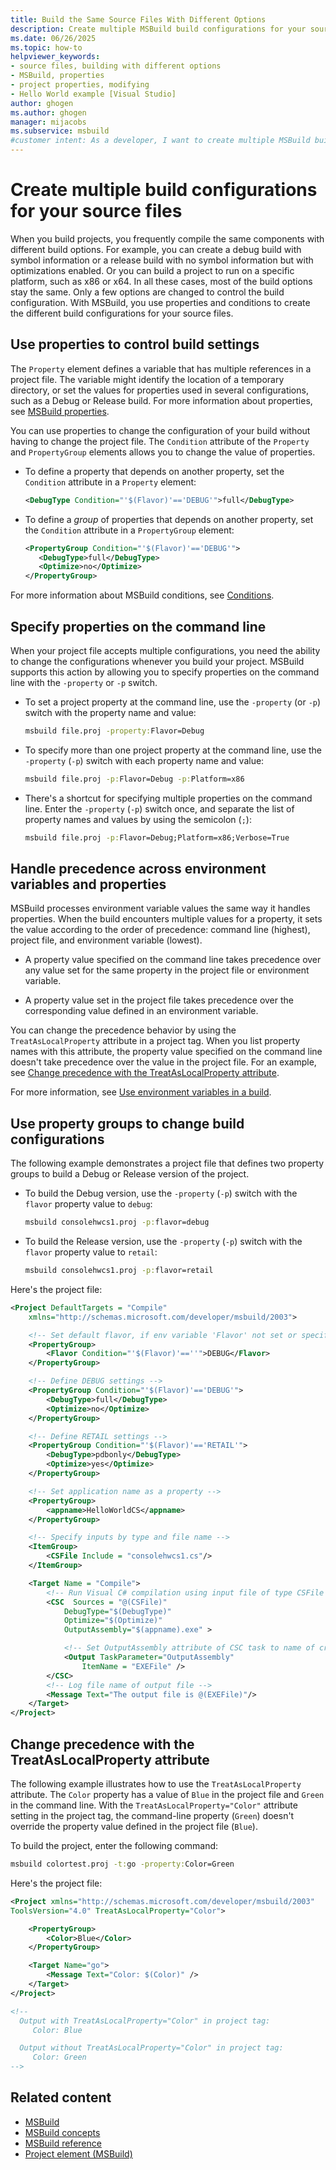 ```yaml
---
title: Build the Same Source Files With Different Options
description: Create multiple MSBuild build configurations for your source files so you can run builds with different options, and review example configurations.
ms.date: 06/26/2025
ms.topic: how-to
helpviewer_keywords:
- source files, building with different options
- MSBuild, properties
- project properties, modifying
- Hello World example [Visual Studio]
author: ghogen
ms.author: ghogen
manager: mijacobs
ms.subservice: msbuild
#customer intent: As a developer, I want to create multiple MSBuild build configurations for my source files, so I can build the same files by using different options.
---
```


# Create multiple build configurations for your source files

When you build projects, you frequently compile the same components with different build options. For example, you can create a debug build with symbol information or a release build with no symbol information but with optimizations enabled. Or you can build a project to run on a specific platform, such as x86 or x64. In all these cases, most of the build options stay the same. Only a few options are changed to control the build configuration. With MSBuild, you use properties and conditions to create the different build configurations for your source files.

## Use properties to control build settings

The `Property` element defines a variable that has multiple references in a project file. The variable might identify the location of a temporary directory, or set the values for properties used in several configurations, such as a Debug or Release build. For more information about properties, see [MSBuild properties](msbuild-properties.md).

You can use properties to change the configuration of your build without having to change the project file. The `Condition` attribute of the `Property` and `PropertyGroup` elements allows you to change the value of properties.

- To define a property that depends on another property, set the `Condition` attribute in a `Property` element:

   ```xml
   <DebugType Condition="'$(Flavor)'=='DEBUG'">full</DebugType>
   ```

- To define a _group_ of properties that depends on another property, set the `Condition` attribute in a `PropertyGroup` element:

   ```xml
   <PropertyGroup Condition="'$(Flavor)'=='DEBUG'">
      <DebugType>full</DebugType>
      <Optimize>no</Optimize>
   </PropertyGroup>
   ```

For more information about MSBuild conditions, see [Conditions](msbuild-conditions.md).

## Specify properties on the command line

When your project file accepts multiple configurations, you need the ability to change the configurations whenever you build your project. MSBuild supports this action by allowing you to specify properties on the command line with the `-property` or `-p` switch.

- To set a project property at the command line, use the `-property` (or `-p`) switch with the property name and value:

   ```cmd
   msbuild file.proj -property:Flavor=Debug
   ```

- To specify more than one project property at the command line, use the `-property` (`-p`) switch with each property name and value:

   ```cmd
   msbuild file.proj -p:Flavor=Debug -p:Platform=x86
   ```

- There's a shortcut for specifying multiple properties on the command line. Enter the `-property` (`-p`) switch once, and separate the list of property names and values by using the semicolon (`;`):

   ```cmd
   msbuild file.proj -p:Flavor=Debug;Platform=x86;Verbose=True
   ```

## Handle precedence across environment variables and properties

MSBuild processes environment variable values the same way it handles properties. When the build encounters multiple values for a property, it sets the value according to the order of precedence: command line (highest), project file, and environment variable (lowest). 

- A property value specified on the command line takes precedence over any value set for the same property in the project file or environment variable.

- A property value set in the project file takes precedence over the corresponding value defined in an environment variable.

You can change the precedence behavior by using the `TreatAsLocalProperty` attribute in a project tag. When you list property names with this attribute, the property value specified on the command line doesn't take precedence over the value in the project file. For an example, see [Change precedence with the TreatAsLocalProperty attribute](#change-precedence-with-the-treataslocalproperty-attribute).

For more information, see [Use environment variables in a build](how-to-use-environment-variables-in-a-build.md).

## Use property groups to change build configurations

The following example demonstrates a project file that defines two property groups to build a Debug or Release version of the project.

- To build the Debug version, use the `-property` (`-p`) switch with the `flavor` property value to `debug`:

   ```cmd
   msbuild consolehwcs1.proj -p:flavor=debug
   ```

- To build the Release version, use the `-property` (`-p`) switch with the `flavor` property value to `retail`:

   ```cmd
   msbuild consolehwcs1.proj -p:flavor=retail
  ```

Here's the project file:

```xml
<Project DefaultTargets = "Compile"
    xmlns="http://schemas.microsoft.com/developer/msbuild/2003">

    <!-- Set default flavor, if env variable 'Flavor' not set or specified on command line -->
    <PropertyGroup>
        <Flavor Condition="'$(Flavor)'==''">DEBUG</Flavor>
    </PropertyGroup>

    <!-- Define DEBUG settings -->
    <PropertyGroup Condition="'$(Flavor)'=='DEBUG'">
        <DebugType>full</DebugType>
        <Optimize>no</Optimize>
    </PropertyGroup>

    <!-- Define RETAIL settings -->
    <PropertyGroup Condition="'$(Flavor)'=='RETAIL'">
        <DebugType>pdbonly</DebugType>
        <Optimize>yes</Optimize>
    </PropertyGroup>

    <!-- Set application name as a property -->
    <PropertyGroup>
        <appname>HelloWorldCS</appname>
    </PropertyGroup>

    <!-- Specify inputs by type and file name -->
    <ItemGroup>
        <CSFile Include = "consolehwcs1.cs"/>
    </ItemGroup>

    <Target Name = "Compile">
        <!-- Run Visual C# compilation using input file of type CSFile -->
        <CSC  Sources = "@(CSFile)"
            DebugType="$(DebugType)"
            Optimize="$(Optimize)"
            OutputAssembly="$(appname).exe" >

            <!-- Set OutputAssembly attribute of CSC task to name of created executable file -->
            <Output TaskParameter="OutputAssembly"
                ItemName = "EXEFile" />
        </CSC>
        <!-- Log file name of output file -->
        <Message Text="The output file is @(EXEFile)"/>
    </Target>
</Project>
```

## Change precedence with the TreatAsLocalProperty attribute 

The following example illustrates how to use the `TreatAsLocalProperty` attribute. The `Color` property has a value of `Blue` in the project file and `Green` in the command line. With the `TreatAsLocalProperty="Color"` attribute setting in the project tag, the command-line property (`Green`) doesn't override the property value defined in the project file (`Blue`).

To build the project, enter the following command:

```cmd
msbuild colortest.proj -t:go -property:Color=Green
```

Here's the project file:

```xml
<Project xmlns="http://schemas.microsoft.com/developer/msbuild/2003"
ToolsVersion="4.0" TreatAsLocalProperty="Color">

    <PropertyGroup>
        <Color>Blue</Color>
    </PropertyGroup>

    <Target Name="go">
        <Message Text="Color: $(Color)" />
    </Target>
</Project>

<!--
  Output with TreatAsLocalProperty="Color" in project tag:
     Color: Blue

  Output without TreatAsLocalProperty="Color" in project tag:
     Color: Green
-->
```

## Related content

- [MSBuild](../msbuild/msbuild.md)
- [MSBuild concepts](../msbuild/msbuild-concepts.md)
- [MSBuild reference](../msbuild/msbuild-reference.md)
- [Project element (MSBuild)](../msbuild/project-element-msbuild.md)